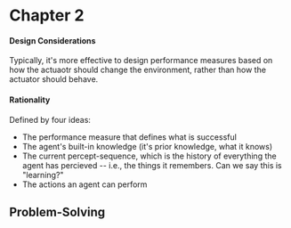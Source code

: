 # Chapter 2

#### Design Considerations

Typically, it's more effective to design performance measures based on how the actuaotr should change the environment, rather than how the actuator should behave.

#### Rationality

Defined by four ideas:
- The performance measure that defines what is successful
- The agent's built-in knowledge (it's prior knowledge, what it knows)
- The current percept-sequence, which is the history of everything the agent has percieved -- i.e., the things it remembers.
Can we say this is "learning?"
- The actions an agent can perform


## Problem-Solving
